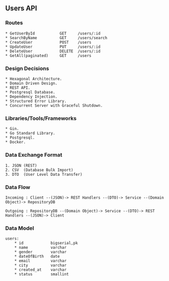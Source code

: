 ## Users API

### Routes

    * GetUserById           GET     /users/:id
    * SearchByName          GET     /users/search
    * CreateUser            POST    /users
    * UpdateUser            PUT     /users/:id
    * DeleteUser            DELETE  /users/:id
    * GetAll(paginated)     GET     /users

### Design Decisions

    * Hexagonal Architecture.
    * Domain Driven Design.
    * REST API.
    * Postgresql Database.
    * Dependency Injection.
    * Structured Error Library.
    * Concurrent Server with Graceful Shutdown.

### Libraries/Tools/Frameworks

    * Gin.
    * Go Standard Library.
    * Postgresql.
    * Docker.

### Data Exchange Format

    1. JSON (REST)
    2. CSV  (Database Bulk Import)
    3. DTO  (User Level Data Transfer)

### Data Flow

    Incoming : Client --(JSON)-> REST Handlers --(DTO)-> Service --(Domain Object)-> RepositoryDB

    Outgoing : RepositoryDB --(Domain Object)-> Service --(DTO)-> REST Handlers --(JSON)-> Client

### Data Model
    users:
        * id            bigserial,pk
        * name          varchar
        * gender        varchar
        * dateOfBirth   date
        * email         varchar
        * city          varchar
        * created_at    varchar
        * status        smallint
